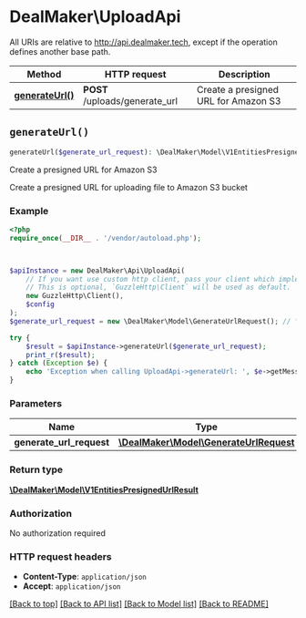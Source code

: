 # DealMaker\UploadApi

All URIs are relative to http://api.dealmaker.tech, except if the operation defines another base path.

| Method | HTTP request | Description |
| ------------- | ------------- | ------------- |
| [**generateUrl()**](UploadApi.md#generateUrl) | **POST** /uploads/generate_url | Create a presigned URL for Amazon S3 |


## `generateUrl()`

```php
generateUrl($generate_url_request): \DealMaker\Model\V1EntitiesPresignedUrlResult
```

Create a presigned URL for Amazon S3

Create a presigned URL for uploading file to Amazon S3 bucket

### Example

```php
<?php
require_once(__DIR__ . '/vendor/autoload.php');



$apiInstance = new DealMaker\Api\UploadApi(
    // If you want use custom http client, pass your client which implements `GuzzleHttp\ClientInterface`.
    // This is optional, `GuzzleHttp\Client` will be used as default.
    new GuzzleHttp\Client(),
    $config
);
$generate_url_request = new \DealMaker\Model\GenerateUrlRequest(); // \DealMaker\Model\GenerateUrlRequest

try {
    $result = $apiInstance->generateUrl($generate_url_request);
    print_r($result);
} catch (Exception $e) {
    echo 'Exception when calling UploadApi->generateUrl: ', $e->getMessage(), PHP_EOL;
}
```

### Parameters

| Name | Type | Description  | Notes |
| ------------- | ------------- | ------------- | ------------- |
| **generate_url_request** | [**\DealMaker\Model\GenerateUrlRequest**](../Model/GenerateUrlRequest.md)|  | |

### Return type

[**\DealMaker\Model\V1EntitiesPresignedUrlResult**](../Model/V1EntitiesPresignedUrlResult.md)

### Authorization

No authorization required

### HTTP request headers

- **Content-Type**: `application/json`
- **Accept**: `application/json`

[[Back to top]](#) [[Back to API list]](../../README.md#endpoints)
[[Back to Model list]](../../README.md#models)
[[Back to README]](../../README.md)
